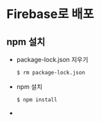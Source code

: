 # Firebase로 배포

## npm 설치

* package-lock.json 지우기

  ```bash
  $ rm package-lock.json
  ```

* npm 설치

  ```bash
  $ npm install
  ```

* 